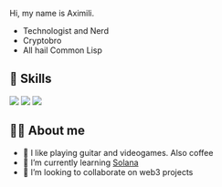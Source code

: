 Hi, my name is Aximili.

- Technologist and Nerd
- Cryptobro
- All hail Common Lisp

## 💼 Skills

![](https://img.shields.io/badge/Code-C-informational?style=flat&logo=c&logoColor=white&color=4AB197)
![](https://img.shields.io/badge/Code-CommonLisp-informational?style=flat&logo=commonlisp&logoColor=white&color=4AB197)
![](https://img.shields.io/badge/Code-Rust-informational?style=flat&logo=rust&logoColor=white&color=4AB197)

## 🧑🏻 About me

- 👀 I like playing guitar and videogames. Also coffee
- 🌱 I’m currently learning [Solana](https://docs.solana.com/)
- 💞️ I’m looking to collaborate on web3 projects

<!---
aximili-dev/aximili-dev is a ✨ special ✨ repository because its `README.md` (this file) appears on your GitHub profile.
You can click the Preview link to take a look at your changes.
--->
